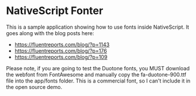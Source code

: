 # NativeScript Fonter

This is a sample application showing how to use fonts inside NativeScript.   It goes along with the blog posts here:

- https://fluentreports.com/blog/?p=1143
- https://fluentreports.com/blog/?p=176
- https://fluentreports.com/blog/?p=109

Please note, if you are going to test the Duotone fonts, you MUST download the webfont from FontAwesome and manually copy the fa-duotone-900.ttf file into the app/fonts folder.   This is a commercial font, so I can't include it in the open source demo.